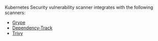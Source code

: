 Kubernetes Security vulnerability scanner integrates with the following scanners:

- [Grype](https://github.com/anchore/grype)
- [Dependency-Track](https://github.com/DependencyTrack/dependency-track)
- [Trivy](https://github.com/aquasecurity/trivy)